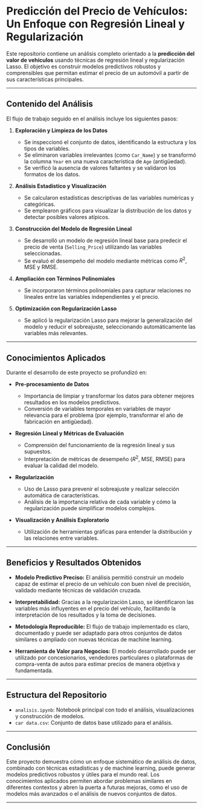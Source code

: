 # Predicción del Precio de Vehículos: Un Enfoque con Regresión Lineal y Regularización

Este repositorio contiene un análisis completo orientado a la **predicción del valor de vehículos** usando técnicas de regresión lineal y regularización Lasso. El objetivo es construir modelos predictivos robustos y comprensibles que permitan estimar el precio de un automóvil a partir de sus características principales.

---

## Contenido del Análisis

El flujo de trabajo seguido en el análisis incluye los siguientes pasos:

1. **Exploración y Limpieza de los Datos**
   - Se inspeccionó el conjunto de datos, identificando la estructura y los tipos de variables.
   - Se eliminaron variables irrelevantes (como `Car_Name`) y se transformó la columna `Year` en una nueva característica de `Age` (antigüedad).
   - Se verificó la ausencia de valores faltantes y se validaron los formatos de los datos.

2. **Análisis Estadístico y Visualización**
   - Se calcularon estadísticas descriptivas de las variables numéricas y categóricas.
   - Se emplearon gráficos para visualizar la distribución de los datos y detectar posibles valores atípicos.

3. **Construcción del Modelo de Regresión Lineal**
   - Se desarrolló un modelo de regresión lineal base para predecir el precio de venta (`Selling_Price`) utilizando las variables seleccionadas.
   - Se evaluó el desempeño del modelo mediante métricas como $R^2$, MSE y RMSE.

4. **Ampliación con Términos Polinomiales**
   - Se incorporaron términos polinomiales para capturar relaciones no lineales entre las variables independientes y el precio.

5. **Optimización con Regularización Lasso**
   - Se aplicó la regularización Lasso para mejorar la generalización del modelo y reducir el sobreajuste, seleccionando automáticamente las variables más relevantes.

---

## Conocimientos Aplicados

Durante el desarrollo de este proyecto se profundizó en:

- **Pre-procesamiento de Datos**
  - Importancia de limpiar y transformar los datos para obtener mejores resultados en los modelos predictivos.
  - Conversión de variables temporales en variables de mayor relevancia para el problema (por ejemplo, transformar el año de fabricación en antigüedad).

- **Regresión Lineal y Métricas de Evaluación**
  - Comprensión del funcionamiento de la regresión lineal y sus supuestos.
  - Interpretación de métricas de desempeño ($R^2$, MSE, RMSE) para evaluar la calidad del modelo.

- **Regularización**
  - Uso de Lasso para prevenir el sobreajuste y realizar selección automática de características.
  - Análisis de la importancia relativa de cada variable y cómo la regularización puede simplificar modelos complejos.

- **Visualización y Análisis Exploratorio**
  - Utilización de herramientas gráficas para entender la distribución y las relaciones entre variables.

---

## Beneficios y Resultados Obtenidos

- **Modelo Predictivo Preciso:** El análisis permitió construir un modelo capaz de estimar el precio de un vehículo con buen nivel de precisión, validado mediante técnicas de validación cruzada.

- **Interpretabilidad:** Gracias a la regularización Lasso, se identificaron las variables más influyentes en el precio del vehículo, facilitando la interpretación de los resultados y la toma de decisiones.

- **Metodología Reproducible:** El flujo de trabajo implementado es claro, documentado y puede ser adaptado para otros conjuntos de datos similares o ampliado con nuevas técnicas de machine learning.

- **Herramienta de Valor para Negocios:** El modelo desarrollado puede ser utilizado por concesionarios, vendedores particulares o plataformas de compra-venta de autos para estimar precios de manera objetiva y fundamentada.

---

## Estructura del Repositorio

- `analisis.ipynb`: Notebook principal con todo el análisis, visualizaciones y construcción de modelos.
- `car data.csv`: Conjunto de datos base utilizado para el análisis.

---

## Conclusión

Este proyecto demuestra cómo un enfoque sistemático de análisis de datos, combinado con técnicas estadísticas y de machine learning, puede generar modelos predictivos robustos y útiles para el mundo real. Los conocimientos aplicados permiten abordar problemas similares en diferentes contextos y abren la puerta a futuras mejoras, como el uso de modelos más avanzados o el análisis de nuevos conjuntos de datos.

---

